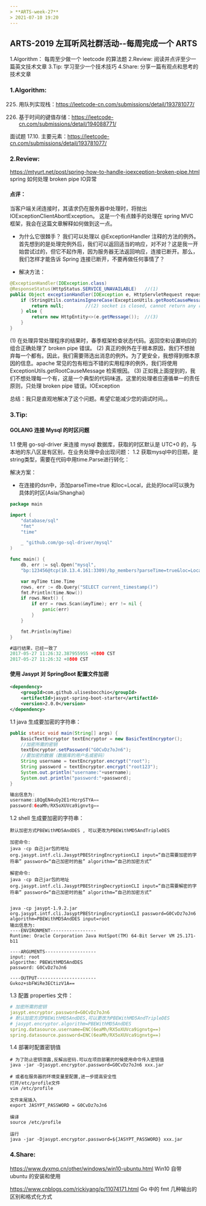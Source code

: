 ```yaml
---
> **ARTS-week-27**
> 2021-07-10 19:20
---
```



## ARTS-2019 左耳听风社群活动--每周完成一个 ARTS
1.Algorithm： 每周至少做一个 leetcode 的算法题
2.Review: 阅读并点评至少一篇英文技术文章
3.Tip: 学习至少一个技术技巧
4.Share: 分享一篇有观点和思考的技术文章

### 1.Algorithm:

225. 用队列实现栈：https://leetcode-cn.com/submissions/detail/193781077/

981. 基于时间的键值存储：https://leetcode-cn.com/submissions/detail/194088771/

面试题 17.10. 主要元素：https://leetcode-cn.com/submissions/detail/193781077/

### 2.Review:

https://mtyurt.net/post/spring-how-to-handle-ioexception-broken-pipe.html
spring 如何处理 broken pipe IO异常

#### 点评：

当客户端关闭连接时，其请求仍在服务器中处理时，将抛出 IOExceptionClientAbortException。 这是一个有点棘手的处理在 spring MVC 框架，我会在这篇文章解释如何做到这一点。

- 为什么它很棘手？
我们可以处理以 @ExceptionHandler 注释的方法的例外。首先想到的是处理完例外后，我们可以返回适当的响应，对不对？这是我一开始尝试过的，但它不起作用，因为服务器无法返回响应，连接已断开。那么，我们怎样才能告诉 Spring 连接已断开，不要再做任何事情了？

- 解决方法：
```java
@ExceptionHandler(IOException.class)
@ResponseStatus(HttpStatus.SERVICE_UNAVAILABLE)   //(1)
public Object exceptionHandler(IOException e, HttpServletRequest request) {
    if (StringUtils.containsIgnoreCase(ExceptionUtils.getRootCauseMessage(e), "Broken pipe")) {   //(2)
        return null;        //(2) socket is closed, cannot return any response    
    } else {
        return new HttpEntity<>(e.getMessage());  //(3)
    }
}
```
(1) 在处理异常处理程序的结果时，春季框架检查状态代码。返回空和设置响应的组合正确处理了 broken pipe 错误。
(2) 真正的例外在于根本原因，我们不想抛弃每一个都有。因此，我们需要筛选出消息的例外。为了更安全，我想得到根本原因的信息。apache 常见的包有相当不错的实用程序的例外，我们将使用  ExceptionUtils.getRootCauseMessage 检索根因。
(3) 正如我上面提到的，我们不想处理每一个有，这是一个典型的代码味道。这里的处理者应遵循单一的责任原则，只处理 broken pipe 错误。IOException

总结：我只是直观地解决了这个问题。希望它能减少您的调试时间。。

### 3.Tip:

#### GOLANG 连接 Mysql 的时区问题

1.1 使用 go-sql-driver 来连接 mysql 数据库，获取的时区默认是 UTC+0 的，与本地的东八区是有区别，在业务处理中会出现问题：
1.2 获取mysql中的日期，是string类型，需要在代码中用time.Parse进行转化：

解决方案：
- 在连接的dsn中，添加parseTime=true 和loc=Local，此处的local可以换为具体的时区(Asia/Shanghai)

```go
package main

import (
    "database/sql"
    "fmt"
    "time"

    _ "github.com/go-sql-driver/mysql"
)

func main() {
    db, err := sql.Open("mysql", 
    "bp:123456@tcp(10.13.4.161:3309)/bp_members?parseTime=true&loc=Local")

    var myTime time.Time
    rows, err := db.Query("SELECT current_timestamp()")
    fmt.Println(time.Now())
    if rows.Next() {
        if err = rows.Scan(&myTime); err != nil {
            panic(err)
        }
    }

    fmt.Println(myTime)
}

#运行结果，已经一致了
2017-05-27 11:26:32.387955955 +0800 CST
2017-05-27 11:26:32 +0800 CST
```


#### 使用 Jasypt 对 SpringBoot 配置文件加密

```xml
<dependency>
    <groupId>com.github.ulisesbocchio</groupId>
    <artifactId>jasypt-spring-boot-starter</artifactId>
    <version>2.0.0</version>
</dependency>
```

1.1 java 生成要加密的字符串：

```java
public static void main(String[] args) {
    BasicTextEncryptor textEncryptor = new BasicTextEncryptor();
    //加密所需的密钥
    textEncryptor.setPassword("G0CvDz7oJn6");
    //要加密的数据（数据库的用户名或密码）
    String username = textEncryptor.encrypt("root");
    String password = textEncryptor.encrypt("root123");
    System.out.println("username:"+username);
    System.out.println("password:"+password);
}

输出信息为:
username:i8QgEN4uOy2E1rHzrpSTYA==
password:6eaMh/RX5oXUVca9ignvtg==
```

1.2 shell 生成要加密的字符串：

```shell
默认加密方式PBEWithMD5AndDES , 可以更改为PBEWithMD5AndTripleDES

加密命令:
java -cp 自己jar包的地址 org.jasypt.intf.cli.JasyptPBEStringEncryptionCLI input=“自己需要加密的字符串” password=“自己加密时的盐” algorithm=“自己的加密方式”

解密命令:
java -cp 自己jar包的地址 org.jasypt.intf.cli.JasyptPBEStringDecryptionCLI input=“自己需要解密的字符串” password=“自己加密时的盐” algorithm=“自己的加密方式”


java -cp jasypt-1.9.2.jar org.jasypt.intf.cli.JasyptPBEStringEncryptionCLI password=G0CvDz7oJn6 algorithm=PBEWithMD5AndDES input=root
输出信息为:
----ENVIRONMENT-----------------
Runtime: Oracle Corporation Java HotSpot(TM) 64-Bit Server VM 25.171-b11

----ARGUMENTS-------------------
input: root
algorithm: PBEWithMD5AndDES
password: G0CvDz7oJn6

----OUTPUT----------------------
Gvkoz+sbFWiRe3ECtizV1A==
```

1.3 配置 properties 文件：

```yml
# 加密所需的密钥
jasypt.encryptor.password=G0CvDz7oJn6
# 默认加密方式PBEWithMD5AndDES,可以更改为PBEWithMD5AndTripleDES
# jasypt.encryptor.algorithm=PBEWithMD5AndDES
spring.datasource.username=ENC(6eaMh/RX5oXUVca9ignvtg==)
spring.datasource.password=ENC(6eaMh/RX5oXUVca9ignvtg==)
```

1.4 部署时配置密钥值

```shell
# 为了防止密钥泄露,反解出密码.可以在项目部署的时候使用命令传入密钥值
java -jar -Djasypt.encryptor.password=G0CvDz7oJn6 xxx.jar

# 或者在服务器的环境变量里配置,进一步提高安全性
打开/etc/profile文件
vim /etc/profile

文件末尾插入
export JASYPT_PASSWORD = G0CvDz7oJn6

编译 
source /etc/profile

运行 
java -jar -Djasypt.encryptor.password=${JASYPT_PASSWORD} xxx.jar

```


### 4.Share:

https://www.dyxmq.cn/other/windows/win10-ubuntu.html
Win10 自带 ubuntu 的安装和使用

https://www.cnblogs.com/rickiyang/p/11074171.html
Go 中的 fmt 几种输出的区别和格式化方式
